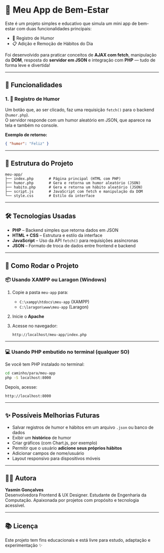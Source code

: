 # 💜 Meu App de Bem-Estar

Este é um projeto simples e educativo que simula um mini app de bem-estar com duas funcionalidades principais:

- 🌈 Registro de Humor  
- 📋 Adição e Remoção de Hábitos do Dia

Foi desenvolvido para praticar conceitos de **AJAX com fetch**, manipulação da **DOM**, resposta do **servidor em JSON** e integração com **PHP** — tudo de forma leve e divertida!

---

## 🚀 Funcionalidades

### 1. 🌈 Registro de Humor

Um botão que, ao ser clicado, faz uma requisição `fetch()` para o backend (`humor.php`).  
O servidor responde com um humor aleatório em JSON, que aparece na tela e também no console.

**Exemplo de retorno:**

```json
{ "humor": "Feliz" }
```

---

## 🧱 Estrutura do Projeto

```
meu-app/
├── index.php       # Página principal (HTML com PHP)
├── humor.php       # Gera e retorna um humor aleatório (JSON)
├── habito.php      # Gera e retorna um hábito aleatório (JSON)
├── script.js       # JavaScript com fetch e manipulação da DOM
└── style.css       # Estilo da interface
```

---

## 🛠️ Tecnologias Usadas

- **PHP** – Backend simples que retorna dados em JSON
- **HTML + CSS** – Estrutura e estilo da interface
- **JavaScript** – Uso da API `fetch()` para requisições assíncronas
- **JSON** – Formato de troca de dados entre frontend e backend

---

## 🧪 Como Rodar o Projeto

### 📦 Usando XAMPP ou Laragon (Windows)

1. Copie a pasta `meu-app` para:
   - `C:\xampp\htdocs\meu-app` (XAMPP)
   - `C:\laragon\www\meu-app` (Laragon)

2. Inicie o **Apache**

3. Acesse no navegador:
   ```
   http://localhost/meu-app/index.php
   ```

---

### 💻 Usando PHP embutido no terminal (qualquer SO)

Se você tem PHP instalado no terminal:

```bash
cd caminho/para/meu-app
php -S localhost:8000
```

Depois, acesse:

```
http://localhost:8000
```

---

## ✨ Possíveis Melhorias Futuras

- Salvar registros de humor e hábitos em um arquivo `.json` ou banco de dados
- Exibir um **histórico** de humor
- Criar gráficos (com Chart.js, por exemplo)
- Permitir que o usuário **adicione seus próprios hábitos**
- Adicionar campos de nome/usuário
- Layout responsivo para dispositivos móveis

---

## 👩‍💻 Autora

**Yasmin Gonçalves**  
Desenvolvedora Frontend & UX Designer. Estudante de Engenharia da Computação. 
Apaixonada por projetos com propósito e tecnologia acessível.

---

## 📚 Licença

Este projeto tem fins educacionais e está livre para estudo, adaptação e experimentação ✨
```
